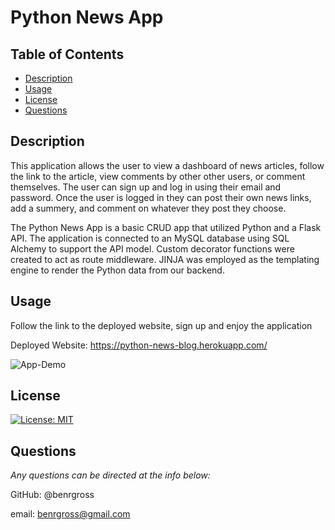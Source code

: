 # Python News App

## Table of Contents

- [Description](#description)
- [Usage](#usage)
- [License](#license)
- [Questions](#questions)

## Description

This application allows the user to view a dashboard of news articles, follow the link to the article, view comments by other other users, or comment themselves. The user can sign up and log in using their email and password. Once the user is logged in they can post their own news links, add a summery, and comment on whatever they post they choose.

The Python News App is a basic CRUD app that utilized Python and a Flask API. The application is connected to an MySQL database using SQL Alchemy to support the API model. Custom decorator functions were created to act as route middleware. JINJA was employed as the templating engine to render the Python data from our backend.

## Usage

Follow the link to the deployed website, sign up and enjoy the application

Deployed Website: https://python-news-blog.herokuapp.com/

![App-Demo](/media/Python-App.gif)

## License

[![License: MIT](https://img.shields.io/badge/License-MIT-yellow.svg)](https://opensource.org/licenses/MIT)

## Questions

_Any questions can be directed at the info below:_

GitHub: @benrgross

email: benrgross@gmail.com
